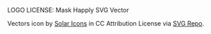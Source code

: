 LOGO LICENSE: Mask Happly SVG Vector

Vectors icon by [Solar Icons](https://www.svgrepo.com/svg/529067/mask-happly)
in CC Attribution License via [SVG Repo](https://www.svgrepo.com).
